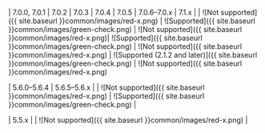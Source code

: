 <div markdown="1">

| 7.0.0, 7.0.1 | 7.0.2 | 7.0.3 | 7.0.4 | 7.0.5 | 7.0.6&ndash;7.0.x | 7.1.x |
| ![Not supported]({{ site.baseurl }}common/images/red-x.png) | ![Supported]({{ site.baseurl }}common/images/green-check.png) | ![Not supported]({{ site.baseurl }}common/images/red-x.png)| ![Supported]({{ site.baseurl }}common/images/green-check.png) | ![Not supported]({{ site.baseurl }}common/images/red-x.png) | ![Supported (2.1.2 and later)]({{ site.baseurl }}common/images/green-check.png) | ![Not supported]({{ site.baseurl }}common/images/red-x.png)


| 5.6.0&ndash;5.6.4 | 5.6.5&ndash;5.6.x |
| ![Not supported]({{ site.baseurl }}common/images/red-x.png) | ![Supported]({{ site.baseurl }}common/images/green-check.png) |

| 5.5.x |
| ![Not supported]({{ site.baseurl }}common/images/red-x.png) |